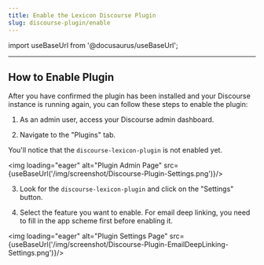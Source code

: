 ```yaml
---
title: Enable the Lexicon Discourse Plugin
slug: discourse-plugin/enable
---
```


import useBaseUrl from '@docusaurus/useBaseUrl';

---

## How to Enable Plugin

After you have confirmed the plugin has been installed and your Discourse instance is running again, you can follow these steps to enable the plugin:

1. As an admin user, access your Discourse admin dashboard.

2. Navigate to the "Plugins" tab.

You'll notice that the `discourse-lexicon-plugin` is not enabled yet.

<img loading="eager" alt="Plugin Admin Page" src={useBaseUrl('/img/screenshot/Discourse-Plugin-Settings.png')}/>

3. Look for the `discourse-lexicon-plugin` and click on the "Settings" button.

4. Select the feature you want to enable. For email deep linking, you need to fill in the app scheme first before enabling it.

<img loading="eager" alt="Plugin Settings Page" src={useBaseUrl('/img/screenshot/Discourse-Plugin-EmailDeepLinking-Settings.png')}/>
